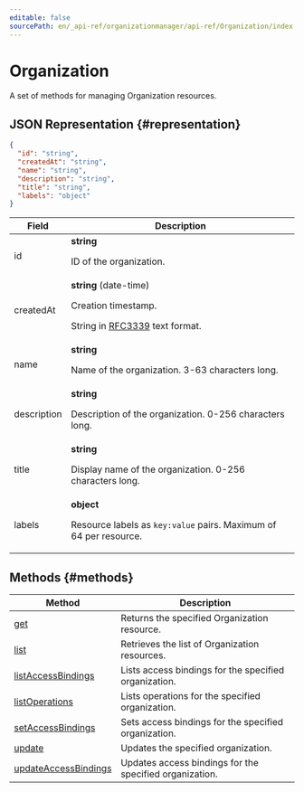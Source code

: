 ```yaml
---
editable: false
sourcePath: en/_api-ref/organizationmanager/api-ref/Organization/index.md
---
```


# Organization
A set of methods for managing Organization resources.
## JSON Representation {#representation}
```json 
{
  "id": "string",
  "createdAt": "string",
  "name": "string",
  "description": "string",
  "title": "string",
  "labels": "object"
}
```
 
Field | Description
--- | ---
id | **string**<br><p>ID of the organization.</p> 
createdAt | **string** (date-time)<br><p>Creation timestamp.</p> <p>String in <a href="https://www.ietf.org/rfc/rfc3339.txt">RFC3339</a> text format.</p> 
name | **string**<br><p>Name of the organization. 3-63 characters long.</p> 
description | **string**<br><p>Description of the organization. 0-256 characters long.</p> 
title | **string**<br><p>Display name of the organization. 0-256 characters long.</p> 
labels | **object**<br><p>Resource labels as ``key:value`` pairs. Maximum of 64 per resource.</p> 

## Methods {#methods}
Method | Description
--- | ---
[get](get.md) | Returns the specified Organization resource.
[list](list.md) | Retrieves the list of Organization resources.
[listAccessBindings](listAccessBindings.md) | Lists access bindings for the specified organization.
[listOperations](listOperations.md) | Lists operations for the specified organization.
[setAccessBindings](setAccessBindings.md) | Sets access bindings for the specified organization.
[update](update.md) | Updates the specified organization.
[updateAccessBindings](updateAccessBindings.md) | Updates access bindings for the specified organization.